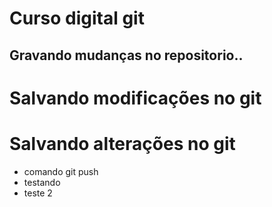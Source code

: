 # Curso digital git

## Gravando mudanças no repositorio..
# Salvando modificações no git

# Salvando alterações no git
* comando git push
* testando
* teste 2
